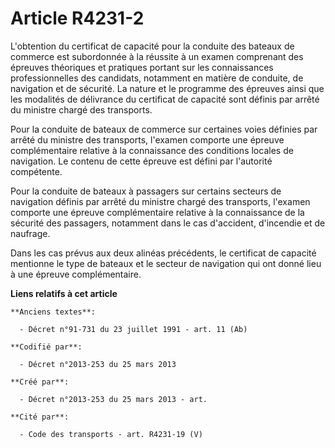 # Article R4231-2

L'obtention du certificat de capacité pour la conduite des bateaux de commerce est subordonnée à la réussite à un examen
comprenant des épreuves théoriques et pratiques portant sur les connaissances professionnelles des candidats, notamment en
matière de conduite, de navigation et de sécurité. La nature et le programme des épreuves ainsi que les modalités de
délivrance du certificat de capacité sont définis par arrêté du ministre chargé des transports.

Pour la conduite de bateaux de commerce sur certaines voies définies par arrêté du ministre des transports, l'examen comporte
une épreuve complémentaire relative à la connaissance des conditions locales de navigation. Le contenu de cette épreuve est
défini par l'autorité compétente.

Pour la conduite de bateaux à passagers sur certains secteurs de navigation définis par arrêté du ministre chargé des
transports, l'examen comporte une épreuve complémentaire relative à la connaissance de la sécurité des passagers, notamment
dans le cas d'accident, d'incendie et de naufrage.

Dans les cas prévus aux deux alinéas précédents, le certificat de capacité mentionne le type de bateaux et le secteur de
navigation qui ont donné lieu à une épreuve complémentaire.

**Liens relatifs à cet article**

	**Anciens textes**:

	  - Décret n°91-731 du 23 juillet 1991 - art. 11 (Ab)

	**Codifié par**:

	  - Décret n°2013-253 du 25 mars 2013

	**Créé par**:

	  - Décret n°2013-253 du 25 mars 2013 - art.

	**Cité par**:

	  - Code des transports - art. R4231-19 (V)
